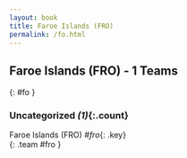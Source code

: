 ```yaml
---
layout: book
title: Faroe Islands (FRO)
permalink: /fo.html
---
```


## Faroe Islands (FRO) - 1 Teams
{: #fo }









### Uncategorized _(1)_{:.count}

Faroe Islands  (FRO)  _#fro_{: .key} <br>
{: .team #fro }


 
